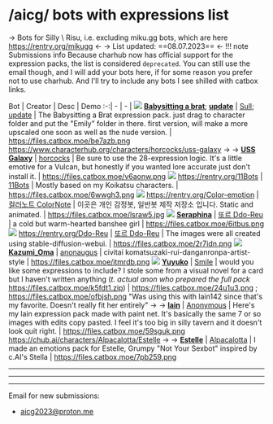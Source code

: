 # /aicg/ bots with expressions list
-> Bots for Silly \ Risu, i.e. excluding miku\.gg bots, which are here https://rentry.org/mikugg <-
-> List updated: ==08.07.2023== <-
!!! note Submissions info
    Because charhub now has official support for the expression packs, the list is considered `deprecated`. You can still use the email though, and I will add your bots here, if for some reason you prefer not to use charhub. And I'll try to include any bots I see shilled with catbox links.


Bot | Creator | Desc | Demo
:-:| - | - |
![](https://files.catbox.moe/6o3c5j.png) [**Babysitting a brat**](https://files.catbox.moe/9jsc8r.rar); [**update**](https://files.catbox.moe/5nos0x.rar) | [Sull](https://desuarchive.org/g/thread/93278860/#93278995); [update](https://desuarchive.org/g/thread/93826702#93827363) | The Babysitting a Brat expression pack. just drag to character folder and put the "Emily" folder in there. first version, will make a more upscaled one soon as well as the nude version. | https://files.catbox.moe/be7azb.png
https://www.characterhub.org/characters/horcocks/uss-galaxy -> -> [**USS Galaxy**](https://files.catbox.moe/fx1i7e.rar) | [horcocks](https://desuarchive.org/g/thread/93288242/#93289674) | Be sure to use the 28-expression logic. It's a little emotive for a Vulcan, but honestly if you wanted lore accurate just don't install it. | https://files.catbox.moe/v6aonw.png
![](https://files.catbox.moe/9xjpwy.png) https://rentry.org/11Bots | [11Bots](https://desuarchive.org/g/thread/93278860/#93280525) | Mostly based on my Koikatsu characters. | https://files.catbox.moe/6wwgh3.png
![](https://files.catbox.moe/zxlwf9.png) https://rentry.org/Color-emotion | [컬러노트 ColorNote](https://desuarchive.org/g/thread/93464876#93467991) | 이곳은 개인 감정봇, 일반봇 제작 저장소 입니다. Static and animated. | https://files.catbox.moe/lsraw5.jpg
![](https://files.catbox.moe/rpui42.png) [**Seraphina**](https://files.catbox.moe/xgw02w.zip) | [또르 Ddo-Reu](https://desuarchive.org/g/thread/93478394#93479837) | a cold but warm-hearted banshee girl | https://files.catbox.moe/6itbus.png
![](https://files.catbox.moe/8xsbmf.png) https://rentry.org/Ddo-Reu | [또르 Ddo-Reu](https://desuarchive.org/g/thread/93478394#93479837) | The images were all created using stable-diffusion-webui. | https://files.catbox.moe/2r7idn.png
![](https://files.catbox.moe/vj9caf.png) [**Kazumi_Oma**](https://files.catbox.moe/ruz8tf.rar) | [anonaugus](https://desuarchive.org/g/thread/93491072#93491490) | civitai komatsuzaki-rui-danganronpa-artist-style | https://files.catbox.moe/itmrdb.png
![](https://files.catbox.moe/0cifsh.png) [**Yuyuko**](https://files.catbox.moe/ynyb7d.zip) | [Smile](https://desuarchive.org/g/thread/93690763#93691787) | would you like some expressions to include? I stole some from a visual novel for a card but I haven't written anything (*t. actual anon who prepared the full pack* https://files.catbox.moe/k5fdt1.zip) | https://files.catbox.moe/24u1u3.png ; https://files.catbox.moe/ofbjsh.png
"Was using this with lain142 since that's my favorite. Doesn't really fit her entirely" -> -> [**lain**](https://files.catbox.moe/m42zjp.rar) | [Anonymous](https://desuarchive.org/g/thread/93700733#93701827) | Here's my lain expression pack made with paint net. It's basically the same 7 or so images with edits copy pasted.  I feel it's too big in silly tavern and it doesn't look quit right. | https://files.catbox.moe/59sguk.png
https://chub.ai/characters/Alpacalotta/Estelle -> -> [**Estelle**](https://files.catbox.moe/d46lty.7z) | [Alpacalotta](https://desuarchive.org/g/thread/94526006/#94527476) | I made an emotions pack for Estelle, Grumpy "Not Your Sexbot" inspired by c\.AI's Stella | https://files.catbox.moe/7pb259.png


***
***
***
Email for new submissions:
- aicg2023@proton.me